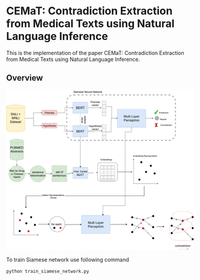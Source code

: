 # CEMaT: Contradiction Extraction from Medical Texts using Natural Language Inference


This is the implementation of the paper CEMaT: Contradiction Extraction from Medical Texts using Natural Language Inference.

## Overview
![Architecture of CEMaT: 1- Siamese Network is trained on NLI datasets. 2- Medical Texts Filtered by name of Drug/Disease 3- Using trained siamese network retrieved texts covert to their embeddings 4- Select representative points](./cemat.png)

To train Siamese network use following command

```bash
python train_siamese_network.py